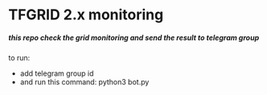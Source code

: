 # TFGRID 2.x monitoring

##### this repo check the grid monitoring and send the result to telegram group
to run: 
  - add telegram group id 
  - and run this command: python3 bot.py

